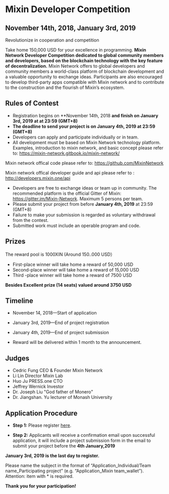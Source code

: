 # Mixin Developer Competition
## November 14th, 2018, January 3rd, 2019


Revolutionize in cooperation and competition

Take home 150,000 USD for your excellence in programming.
**Mixin Network Developer Competition dedicated to global community members and developers, based on the blockchain technology with the key feature of decentralization.** Mixin Network offers to global developers and community members a world-class platform of blockchain development and a valuable opportunity to exchange ideas. Participants are also encouraged to develop third-party apps compatible with Mixin network and to contribute to the construction and the flourish of Mixin’s ecosystem.



## Rules of Contest

* Registration begins on **November 14th, 2018 **and finish on January 3rd, 2019 at at 23:59 (GMT+8)**
*  **The deadline to send your project is on January 4th, 2019 at 23:59 (GMT+8)**
*  Developers can apply and participate individually or in team.
* All development must be based on Mixin Network technology platform.
Examples, introduction to mixin network, and basic concept please refer to: https://mixin-network.gitbook.io/mixin-network/

Mixin network offical code please refer to: https://github.com/MixinNetwork 

Mixin network offical developer guide and api please refer to : http://developers.mixin.one/api

*  Developers are free to exchange ideas or team up in community. The recommended platform is the official Gitter of Mixin: https://gitter.im/Mixin-Network. Maximum 5 persons per team.
* Please submit your project from before **January 4th, 2019** at 23:59 (GMT+8)
* Failure to make your submission is regarded as voluntary withdrawal from the contest.
*  Submitted work must include an operable program and code.

## Prizes
The reward pool is 1000XIN (Around 150..000 USD）

* First-place winner will take home a reward of 50,000 USD
* Second-place winner will take home a reward of 15,000 USD
* Third -place winner will take home a reward of 7500 USD

	
**Besides Excellent prize (14 seats) valued around 3750 USD**



## Timeline
* November 14, 2018—Start of application

* January 3rd, 2019—End of project registration

* January 4th, 2019—End of project submission

* Reward will be delivered within 1 month to the announcement.



## Judges

* Cedric Fung CEO & Founder Mixin Network
* Li Lin Director Mixin Lab 
* Huo Ju PRESS.one CTO
* Jeffrey Wernick Investor
* Dr. Joseph Liu "God father of Monero" 
* Dr. Jiangshan. Yu lecturer of Monash University


## Application Procedure


* **Step 1:** Please register [here](http://mixinnetwork.mikecrm.com/9I9ViN8).


* **Step 2:** Applicants will receive a confirmation email upon successful application, it will include a project submission form in the email to submit your project before the **4th January,2019**

 **January 3rd, 2019 is the last day to register.**
  
Please name the subject in the format of “Application_Individual/Team name_Participating project” (e.g. “Application_Mixin team_wallet”).
Attention: item with * is required. 


  **Thank you for your participation!**


